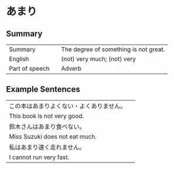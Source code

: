 # あまり

## Summary

<table><tr>   <td>Summary<td>   <td>The degree of something is not great.</td><tr><tr>   <td>English<td>   <td>(not) very much; (not) very</td><tr><tr>   <td>Part of speech<td>   <td>Adverb</td><tr></table></table></table>

## Example Sentences

<table><tr><td>この本はあまりよくない・よくありません。<td><tr><tr><td>This book is not very good.<td><tr><tr><td>鈴木さんはあまり食べない。<td><tr><tr><td>Miss Suzuki does not eat much.<td><tr><tr><td>私はあまり速く走れません。<td><tr><tr><td>I cannot run very fast.<td><tr></table>

